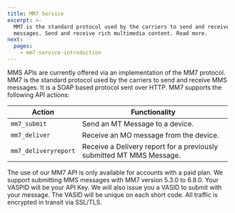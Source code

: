 ```yaml
---
title: MM7 Service
excerpt: >-
  MM7 is the standard protocol used by the carriers to send and receive MMS
  messages. Send and receive rich multimedia content. Read more.
next:
  pages:
    - mm7-service-introduction
---
```

MMS APIs are currently offered via an implementation of the MM7 protocol. MM7 is the standard protocol used by the carriers to send and receive MMS messages. It is a SOAP based protocol sent over HTTP. MM7 supports the following API actions:

|   **Action**         |       **Functionality**                                              |
| -------------------- | -------------------------------------------------------------------- |
| `mm7_submit`         | Send an MT Message to a device.                                      |
| `mm7_deliver`        | Receive an MO message from the device.                               |
| `mm7_deliveryreport` | Receive a Delivery report for a previously submitted MT MMS Message. |

The use of our MM7 API is only available for accounts with a paid plan. We support submitting MMS messages with MM7 version 5.3.0 to 6.8.0. Your VASPID will be your API Key. We will also issue you a VASID to submit with your message. The VASID will be unique on each short code. All traffic is encrypted in transit via SSL/TLS.
